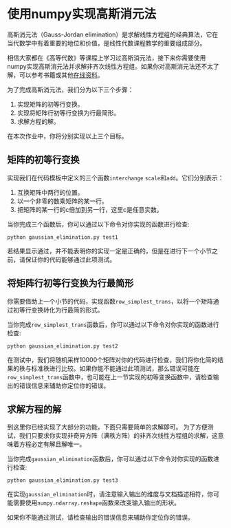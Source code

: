 # 使用numpy实现高斯消元法
高斯消元法（Gauss-Jordan elimination）是求解线性方程组的经典算法，它在当代数学中有着重要的地位和价值，是线性代数课程教学的重要组成部分。

相信大家都在《高等代数》等课程上学习过高斯消元法，接下来你需要使用numpy实现高斯消元法并求解非齐次线性方程组。如果你对高斯消元法还不太了解，可以参考书籍或其他[在线资料](https://oi-wiki.org/math/gauss/)。

为了完成高斯消元法，我们分为以下三个步骤：
1. 实现矩阵的初等行变换。
2. 实现将矩阵行初等行变换为行最简形。
3. 求解方程的解。

在本次作业中，你将分别实现以上三个目标。

## 矩阵的初等行变换

实现我们在代码模板中定义的三个函数`interchange` `scale`和`add`。它们分别表示：
1. 互换矩阵中两行的位置。
2. 以一个非零的数乘矩阵的某一行。
3. 把矩阵的某一行的c倍加到另一行，这里c是任意实数。

当你完成三个函数后，你可以通过以下命令对你实现的函数进行检查:
```
python gaussian_elimination.py test1
```

若结果显示通过，并不能表明你的实现一定是正确的，但是在进行下一个小节之前，请保证你的代码能够通过此项测试。

## 将矩阵行初等行变换为行最简形

你需要借助上一个小节的代码，实现函数`row_simplest_trans`，以将一个矩阵通过初等行变换转化为行最简的形式。

当你完成`row_simplest_trans`函数后，你可以通过以下命令对你实现的函数进行检查:
```
python gaussian_elimination.py test2
```
在测试中，我们将随机采样10000个矩阵对你的代码进行检查，我们将你化简的结果的秩与标准秩进行比较。如果你能不能通过此项测试，那么错误可能在`row_simplest_trans`函数中，也可能在上一节实现的初等变换函数中，请检查输出的错误信息来辅助你定位你的错误。

## 求解方程的解

到这里你已经实现了大部分的功能，下面只需要简单的求解即可。
为了方便测试，我们只要求你实现非奇异方阵（满秩方阵）的非齐次线性方程组的求解，这意味着方程必定有解且解唯一。

当你完成`gaussian_elimination`函数后，你可以通过以下命令对你实现的函数进行检查:
```
python gaussian_elimination.py test3
```

在实现`gaussian_elimination`时，请注意输入输出的维度与文档描述相符，你可能需要使用`numpy.ndarray.reshape`函数来改变输入输出的形状。

如果你不能通过测试，请检查输出的错误信息来辅助你定位你的错误。